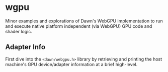 # wgpu

Minor examples and explorations of Dawn's WebGPU implementation to run and
execute native platform independent (via WebGPU) GPU code and shader logic.

## Adapter Info

First dive into the `<dawn/webgpu.h>` library by retrieving and printing the
host machine's GPU device/adapter information at a brief high-level.
